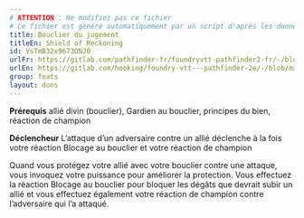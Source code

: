 ```yaml
---
# ATTENTION : Ne modifiez pas ce fichier
# Ce fichier est généré automatiquement par un script d'après les données du module Foundry VTT officiel et de sa traduction
title: Bouclier du jugement
titleEn: Shield of Reckoning
id: VsTmB32x9673ONJ0
urlFr: https://gitlab.com/pathfinder-fr/foundryvtt-pathfinder2-fr/-/blob/master/data/feats/VsTmB32x9673ONJ0.htm
urlEn: https://gitlab.com/hooking/foundry-vtt---pathfinder-2e/-/blob/master/packs/data/feats.db/shield-of-reckoning.json
group: feats
layout: dons
---
```

**Prérequis**  allié divin (bouclier), Gardien au bouclier, principes du bien, réaction de champion

**Déclencheur** L’attaque d’un adversaire contre un allié déclenche à la fois votre réaction Blocage au bouclier et votre réaction de champion

Quand vous protégez votre allié avec votre bouclier contre une attaque, vous invoquez votre puissance pour améliorer la protection. Vous effectuez la réaction Blocage au bouclier pour bloquer les dégâts que devrait subir un allié et vous effectuez également votre réaction de champion contre l’adversaire qui l’a attaqué.


